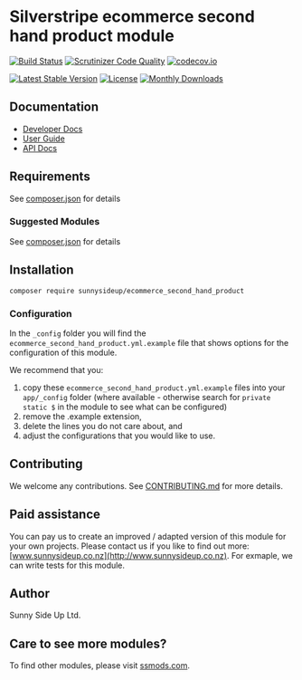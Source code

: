 # Silverstripe ecommerce second hand product module
[![Build Status](https://travis-ci.org/sunnysideup/silverstripe-ecommerce_second_hand_product.svg?branch=master)](https://travis-ci.org/sunnysideup/silverstripe-ecommerce_second_hand_product)
[![Scrutinizer Code Quality](https://scrutinizer-ci.com/g/sunnysideup/silverstripe-ecommerce_second_hand_product/badges/quality-score.png?b=master)](https://scrutinizer-ci.com/g/sunnysideup/silverstripe-ecommerce_second_hand_product/?branch=master)
[![codecov.io](https://codecov.io/github/sunnysideup/silverstripe-ecommerce_second_hand_product/coverage.svg?branch=master)](https://codecov.io/github/sunnysideup/silverstripe-ecommerce_second_hand_product?branch=master)

[![Latest Stable Version](https://poser.pugx.org/sunnysideup/ecommerce_second_hand_product/version)](https://packagist.org/packages/sunnysideup/ecommerce_second_hand_product)
[![License](https://poser.pugx.org/sunnysideup/ecommerce_second_hand_product/license)](https://packagist.org/packages/sunnysideup/ecommerce_second_hand_product)
[![Monthly Downloads](https://poser.pugx.org/sunnysideup/ecommerce_second_hand_product/d/monthly)](https://packagist.org/packages/sunnysideup/ecommerce_second_hand_product)


## Documentation



 * [Developer Docs](docs/en/INDEX.md)
 * [User Guide](docs/en/userguide.md)
 * [API Docs](http://docs.ssmods.com/sunnysideup/ecommerce_second_hand_product/classes.xhtml)


## Requirements



See [composer.json](composer.json) for details


### Suggested Modules



See [composer.json](composer.json) for details


## Installation


```
composer require sunnysideup/ecommerce_second_hand_product
```

### Configuration



In the `_config` folder you will find the `ecommerce_second_hand_product.yml.example`
file that shows options for the configuration of this module.

We recommend that you:

  1. copy these `ecommerce_second_hand_product.yml.example` files into your
`app/_config` folder (where available - otherwise search for `private static $` in the module to see what can be configured)
  2. remove the .example extension,
  3. delete the lines you do not care about, and
  4. adjust the configurations that you would like to use.


## Contributing



We welcome any contributions. See [CONTRIBUTING.md](CONTRIBUTING.md) for more details.

## Paid assistance



You can pay us to create an improved / adapted version of this module for your own projects.  Please contact us if you like to find out more: [www.sunnysideup.co.nz](http://www.sunnysideup.co.nz).  For exmaple, we can write tests for this module.  

## Author



Sunny Side Up Ltd.


## Care to see more modules?

To find other modules, please visit [ssmods.com](http://ssmods.com/).
